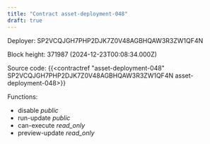 ```yaml
---
title: "Contract asset-deployment-048"
draft: true
---
```

Deployer: SP2VCQJGH7PHP2DJK7Z0V48AGBHQAW3R3ZW1QF4N


 



Block height: 371987 (2024-12-23T00:08:34.000Z)

Source code: {{<contractref "asset-deployment-048" SP2VCQJGH7PHP2DJK7Z0V48AGBHQAW3R3ZW1QF4N asset-deployment-048>}}

Functions:

* disable _public_
* run-update _public_
* can-execute _read_only_
* preview-update _read_only_
